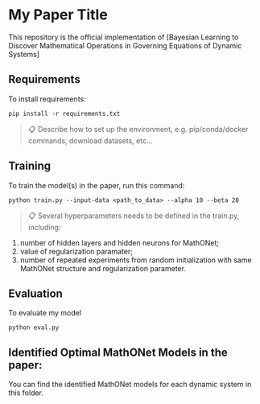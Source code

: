 # My Paper Title

This repository is the official implementation of [Bayesian Learning to Discover Mathematical Operations in Governing Equations of Dynamic Systems]

## Requirements

To install requirements:

```setup
pip install -r requirements.txt
```

>📋  Describe how to set up the environment, e.g. pip/conda/docker commands, download datasets, etc...

## Training

To train the model(s) in the paper, run this command:

```train
python train.py --input-data <path_to_data> --alpha 10 --beta 20
```

>📋  Several hyperparameters needs to be defined in the train.py, including: 
1. number of hidden layers and hidden neurons for MathONet; 
2. value of regularization paramater;  
3. number of repeated experiments from random initialization with same MathONet structure and regularization parameter. 

## Evaluation

To evaluate my model

```eval
python eval.py
```

## Identified Optimal MathONet Models in the paper:
You can find the identified MathONet models for each dynamic system in this folder. 
